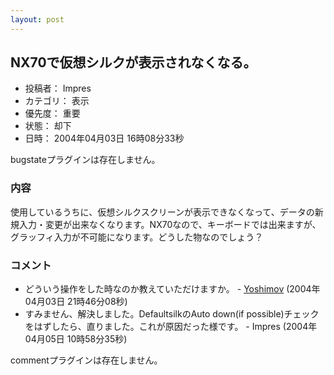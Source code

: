 ```yaml
---
layout: post
---
```

<h2>NX70で仮想シルクが表示されなくなる。</h2>
<ul>
<li>投稿者： Impres</li>
<li>カテゴリ： 表示</li>
<li>優先度： 重要</li>
<li>状態： 却下</li>
<li>日時： 2004年04月03日 16時08分33秒</li>
</ul>
<p><span class="error">bugstateプラグインは存在しません。</span> </p>
<h3>内容</h3>
<p>使用しているうちに、仮想シルクスクリーンが表示できなくなって、データの新規入力・変更が出来なくなります。NX70なので、キーボードでは出来ますが、グラッフィ入力が不可能になります。どうした物なのでしょう？</p>
<h3>コメント</h3>
<ul>
<li>どういう操作をした時なのか教えていただけますか。 - <a href="/?page=Yoshimov" class="wikipage">Yoshimov</a> (2004年04月03日 21時46分08秒)</li>
<li>すみません、解決しました。DefaultsilkのAuto down(if possible)チェックをはずしたら、直りました。これが原因だった様です。 - Impres (2004年04月05日 10時58分35秒)</li>
</ul>
<p><span class="error">commentプラグインは存在しません。</span> </p>
